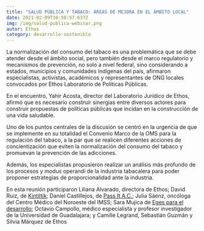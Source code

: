 ```yaml
---
title: "SALUD PÚBLICA Y TABACO: ÁREAS DE MEJORA EN EL ÁMBITO LOCAL"
date: 2021-02-09T16:50:57.637Z
img: /img/salud-publica-webinar.png
autor: Ethos
category: desarrollo-sostenible
---
```

<!--StartFragment-->

La normalización del consumo del tabaco es una problemática que se debe atender desde el ámbito social, pero también desde el marco regulatorio y mecanismos de prevención, no solo a nivel federal, sino considerando a estados, municipios y comunidades indígenas del país, afirmaron especialistas, activistas, académicos y representantes de ONG locales convocados por Ethos Laboratorio de Políticas Públicas.

En el encuentro, Yahir Acosta, director del Laboratorio Jurídico de Ethos, afirmó que es necesario construir sinergias entre diversos actores para construir propuestas de políticas públicas que incidan en la construcción de una vida saludable. 

Uno de los puntos centrales de la discusión se centró en la urgencia de que se implemente en su totalidad el Convenio Marco de la OMS para la regulación del tabaco, a la par que se realicen diferentes acciones de concientización que eviten la normalización del consumo del tabaco y promuevan la prevención de las adicciones. 

Además, los especialistas propusieron realizar un análisis más profundo de los procesos y modus operandi de la industria tabacalera para poder proponer estrategias de proporcionalidad ante la industria. 

En esta reunión participaron Liliana Alvarado, directora de Ethos; David Ruiz, de [Kintiltik](https://www.facebook.com/kintiltik/); Daniel Castillejos, de [Pass It A.C.](https://www.facebook.com/Passitmexico/?ref=page_internal); Julia Sáenz, oncóloga del Centro Médico del Noroeste del IMSS; Sara Mujica de [Eges para el desarrollo](https://www.facebook.com/egesmex/); Octavio Campollo, médico especialista y profesor investigador de la Universidad de Guadalajara; y Camille Legrand, Sebastián Guzmán y Silvia Márquez de Ethos

<!--EndFragment-->